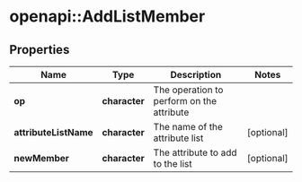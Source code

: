 # openapi::AddListMember


## Properties
Name | Type | Description | Notes
------------ | ------------- | ------------- | -------------
**op** | **character** | The operation to perform on the attribute | 
**attributeListName** | **character** | The name of the attribute list | [optional] 
**newMember** | **character** | The attribute to add to the list | [optional] 


